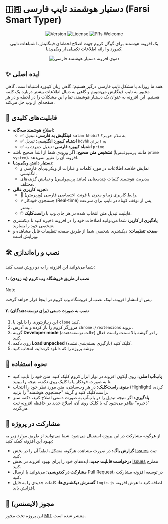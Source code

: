 # 🇮🇷 دستیار هوشمند تایپ فارسی (Farsi Smart Typer)

<p align="center">
  <img src="https://img.shields.io/badge/version-2.2-blue" alt="Version">
  <img src="https://img.shields.io/badge/license-MIT-green" alt="License">
  <img src="https://img.shields.io/badge/PRs-welcome-brightgreen.svg" alt="PRs Welcome">
</p>

<p align="center">
یک افزونه هوشمند برای گوگل کروم جهت اصلاح لحظه‌ای فینگلیش، اشتباهات تایپی کیبورد و ارائه اطلاعات تکمیلی از ویکی‌پدیا.
</p>

<p align="center">
  <img src="link/to/your/demo.gif" alt="دموی افزونه دستیار هوشمند فارسی">
</p>

## ✨ ایده اصلی

همه ما روزانه با مشکل تایپ فارسی درگیر هستیم؛ گاهی زبان کیبورد اشتباه است، گاهی مجبور به تایپ فینگلیش می‌شویم و گاهی به دنبال اطلاعات بیشتر درباره یک کلمه هستیم. این افزونه به عنوان یک دستیار هوشمند، تمام این مشکلات را در لحظه و در هر صفحه‌ای از وب حل می‌کند.

## 🚀 قابلیت‌های کلیدی

* **اصلاح هوشمند سه‌گانه:**
    * ✅ **فینگلیش به فارسی:** تبدیل `salam khobi?` به `سلام خوبی؟`
    * ✅ **اشتباه کیبورد انگلیسی:** تبدیل `hdvhk` به `ایران`
    * ✅ **اشتباه کیبورد فارسی:** تبدیل `حقهئث` به `prime`
* **تشخیص متن صحیح:** اگر ورودی شما از ابتدا صحیح باشد (مانند `پرسپولیس` یا `prime system`)، افزونه آن را تغییر نمی‌دهد.
* **دستیار دانش ویکی‌پدیا:**
    * نمایش خلاصه اطلاعات در مورد کلمات و عبارات از ویکی‌پدیای فارسی و انگلیسی.
    * مدیریت هوشمند کلمات چندمعنایی (مانند پرسپولیس) و نمایش گزینه‌های مختلف.
* **تجربه کاربری عالی:**
    * 🎨 رابط کاربری زیبا و مدرن با فونت اختصاصی فارسی (وزیرمتن).
    * ⚡️ جستجوی خودکار (Real-time) پس از توقف کوتاه در تایپ برای سرعت بیشتر.
    * 🖱️ قابلیت تبدیل متن انتخاب شده در هر جای وب با **راست‌کلیک**.
* **یادگیری از کاربر:** شما می‌توانید اصلاحات خود را در افزونه ذخیره کنید تا دیکشنری شخصی خود را بسازید.
* **صفحه تنظیمات:** دیکشنری شخصی شما از طریق صفحه تنظیمات قابل مشاهده و ویرایش است.

## 🛠️ نصب و راه‌اندازی

شما می‌توانید این افزونه را به دو روش نصب کنید:

#### ۱. نصب از طریق فروشگاه وب کروم (به زودی)

> [!NOTE]
> پس از انتشار افزونه، لینک نصب از فروشگاه وب کروم در اینجا قرار خواهد گرفت.

#### ۲. نصب به صورت دستی (برای توسعه‌دهندگان)

1.  این ریپازیتوری را دانلود یا `clone` کنید.
2.  مرورگر کروم را باز کرده و به آدرس `chrome://extensions` بروید.
3.  گزینه **Developer mode** (حالت توسعه‌دهنده) را در گوشه بالا سمت راست فعال کنید.
4.  روی دکمه **Load unpacked** (بارگیری بسته‌بندی نشده) کلیک کنید.
5.  پوشه پروژه را که دانلود کرده‌اید، انتخاب کنید.

## 📝 نحوه استفاده

* **پاپ‌آپ اصلی:** روی آیکون افزونه در نوار ابزار کروم کلیک کنید. متن خود را تایپ کنید تا به صورت خودکار یا با کلیک روی دکمه، نتیجه را ببینید.
* **منوی راست‌کلیک:** در هر وب‌سایتی، متن مورد نظر خود را انتخاب (Highlight) کرده، راست‌کلیک کنید و گزینه "جستجوی هوشمند" را بزنید.
* **یادگیری:** اگر نتیجه تبدیل را در پاپ‌آپ به صورت دستی اصلاح کنید، دکمه سبز "ذخیره" ظاهر می‌شود که با کلیک روی آن، اصلاح جدید در حافظه افزونه ثبت می‌گردد.

## 🤝 مشارکت در پروژه

از هرگونه مشارکت در این پروژه استقبال می‌شود. شما می‌توانید از طریق موارد زیر به بهبود این افزونه کمک کنید:
* **گزارش باگ:** در صورت مشاهده هرگونه مشکل، لطفاً آن را در بخش [Issues](https://github.com/AmirMotefaker/Farsi-Smart-Typer-Extension/issues) ثبت کنید.
* **درخواست قابلیت جدید:** ایده‌های خود را برای بهبود افزونه در بخش [Issues](https://github.com/AmirMotefaker/Farsi-Smart-Typer-Extension/issues) مطرح کنید.
* **مشارکت در کدنویسی:** می‌توانید با ارسال Pull Request، در توسعه افزونه مشارکت کنید.
* **گسترش دیکشنری‌ها:** کلمات جدیدی را به فایل `logic.js` اضافه کنید تا هوش افزونه افزایش یابد.

## 📜 مجوز (لایسنس)

این پروژه تحت مجوز [MIT](https://github.com/AmirMotefaker/Farsi-Smart-Typer-Extension/blob/main/LICENSE) منتشر شده است.